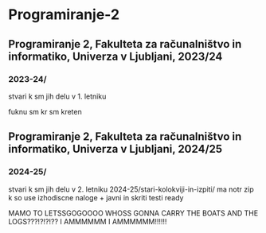 # Programiranje-2
## Programiranje 2, Fakulteta za računalništvo in informatiko, Univerza v Ljubljani, 2023/24
### 2023-24/
stvari k sm jih delu v 1. letniku

fuknu sm kr sm kreten

## Programiranje 2, Fakulteta za računalništvo in informatiko, Univerza v Ljubljani, 2024/25
### 2024-25/
stvari k sm jih delu v 2. letniku
2024-25/stari-kolokviji-in-izpiti/ ma notr zip k so use izhodiscne naloge + javni in skriti testi ready

MAMO TO LETSSGOGOOOO WHOSS GONNA CARRY THE BOATS AND THE LOGS???!?!?!?? I AMMMMMM I AMMMMMM!!!!!!
